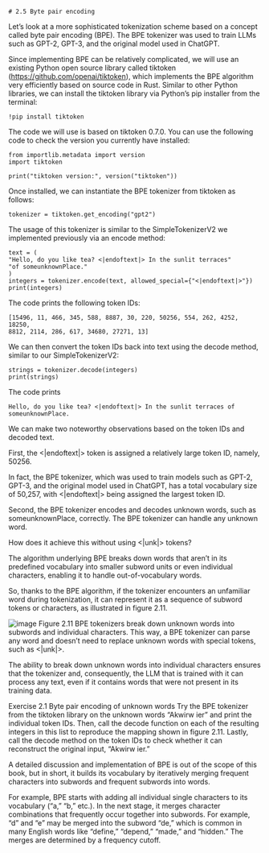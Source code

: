     # 2.5 Byte pair encoding

Let’s look at a more sophisticated tokenization scheme based on a concept called byte
pair encoding (BPE). The BPE tokenizer was used to train LLMs such as GPT-2, GPT-3,
and the original model used in ChatGPT.

Since implementing BPE can be relatively complicated, we will use an existing
Python open source library called tiktoken (https://github.com/openai/tiktoken), which
implements the BPE algorithm very efficiently based on source code in Rust. Similar
to other Python libraries, we can install the tiktoken library via Python’s pip installer
from the terminal:

    !pip install tiktoken

The code we will use is based on tiktoken 0.7.0. You can use the following code to
check the version you currently have installed:


    from importlib.metadata import version
    import tiktoken
    
    print("tiktoken version:", version("tiktoken"))
    
Once installed, we can instantiate the BPE tokenizer from tiktoken as follows:

    tokenizer = tiktoken.get_encoding("gpt2")
    
The usage of this tokenizer is similar to the SimpleTokenizerV2 we implemented previously
    via an encode method:
    
    text = (
    "Hello, do you like tea? <|endoftext|> In the sunlit terraces"
    "of someunknownPlace."
    )
    integers = tokenizer.encode(text, allowed_special={"<|endoftext|>"})
    print(integers)

The code prints the following token IDs:

    [15496, 11, 466, 345, 588, 8887, 30, 220, 50256, 554, 262, 4252, 18250,
    8812, 2114, 286, 617, 34680, 27271, 13]

We can then convert the token IDs back into text using the decode method, similar to
our SimpleTokenizerV2:

    strings = tokenizer.decode(integers)
    print(strings)

The code prints

    Hello, do you like tea? <|endoftext|> In the sunlit terraces of
    someunknownPlace.
We can make two noteworthy observations based on the token IDs and decoded text.

First, the <|endoftext|> token is assigned a relatively large token ID, namely, 50256.

In fact, the BPE tokenizer, which was used to train models such as GPT-2, GPT-3, and
the original model used in ChatGPT, has a total vocabulary size of 50,257, with
<|endoftext|> being assigned the largest token ID.

Second, the BPE tokenizer encodes and decodes unknown words, such as
someunknownPlace, correctly. The BPE tokenizer can handle any unknown word.

How does it achieve this without using <|unk|> tokens?

The algorithm underlying BPE breaks down words that aren’t in its predefined
vocabulary into smaller subword units or even individual characters, enabling it to
handle out-of-vocabulary words. 

So, thanks to the BPE algorithm, if the tokenizer encounters an unfamiliar word during tokenization,
it can represent it as a sequence of subword tokens or characters, as illustrated in figure 2.11.

![image](https://github.com/user-attachments/assets/314b576d-5e9c-4d2a-bc2e-933eff929916)
Figure 2.11 BPE tokenizers break down unknown words into subwords and individual characters. This way, a BPE
tokenizer can parse any word and doesn’t need to replace unknown words with special tokens, such as <|unk|>.

The ability to break down unknown words into individual characters ensures that
the tokenizer and, consequently, the LLM that is trained with it can process any text,
even if it contains words that were not present in its training data.

Exercise 2.1 Byte pair encoding of unknown words
Try the BPE tokenizer from the tiktoken library on the unknown words “Akwirw ier” and
print the individual token IDs. Then, call the decode function on each of the resulting
integers in this list to reproduce the mapping shown in figure 2.11. Lastly, call the
decode method on the token IDs to check whether it can reconstruct the original
input, “Akwirw ier.”

A detailed discussion and implementation of BPE is out of the scope of this book, but
in short, it builds its vocabulary by iteratively merging frequent characters into subwords
and frequent subwords into words. 

For example, BPE starts with adding all individual single characters to its vocabulary (“a,” “b,” etc.).
In the next stage, it merges character combinations that frequently occur together into subwords. For example,
“d” and “e” may be merged into the subword “de,” which is common in many English
words like “define,” “depend,” “made,” and “hidden.” The merges are determined by
a frequency cutoff.

